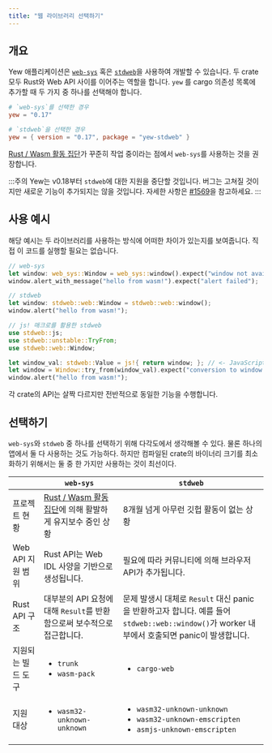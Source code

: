 ```yaml
---
title: "웹 라이브러리 선택하기"
---
```


## 개요

Yew 애플리케이션은 [`web-sys`](https://docs.rs/web-sys) 혹은 [`stdweb`](https://docs.rs/stdweb)을 사용하여 개발할 수 있습니다. 두 crate 모두 Rust와 Web API 사이를 이어주는 역할을 합니다. `yew` 를 cargo 의존성 목록에 추가할 때 두 가지 중 하나를 선택해야 합니다.

```toml
# `web-sys`를 선택한 경우
yew = "0.17"

# `stdweb`을 선택한 경우
yew = { version = "0.17", package = "yew-stdweb" }
```

[Rust / Wasm 활동 집단](https://rustwasm.github.io/)가 꾸준히 작업 중이라는 점에서 `web-sys`를 사용하는 것을 권장합니다.

:::주의
Yew는 v0.18부터 `stdweb`에 대한 지원을 중단할 것입니다. 버그는 고쳐질 것이지만 새로운 기능이 추가되지는 않을 것입니다. 자세한 사항은 [#1569](https://github.com/yewstack/yew/issues/1569)을 참고하세요.
:::

## 사용 예시

해당 예시는 두 라이브러리를 사용하는 방식에 어떠한 차이가 있는지를 보여줍니다. 직접 이 코드를 실행할 필요는 없습니다.

```rust
// web-sys
let window: web_sys::Window = web_sys::window().expect("window not available");
window.alert_with_message("hello from wasm!").expect("alert failed");

// stdweb
let window: stdweb::web::Window = stdweb::web::window();
window.alert("hello from wasm!");

// js! 매크로를 활용한 stdweb
use stdweb::js;
use stdweb::unstable::TryFrom;
use stdweb::web::Window;

let window_val: stdweb::Value = js!{ return window; }; // <- JavaScript 문법 포함!
let window = Window::try_from(window_val).expect("conversion to window failed");
window.alert("hello from wasm!");
```

각 crate의 API는 살짝 다르지만 전반적으로 동일한 기능을 수행합니다.

## 선택하기

`web-sys`와 `stdweb` 중 하나를 선택하기 위해 다각도에서 생각해볼 수 있다. 물론 하나의 앱에서 둘 다 사용하는 것도 가능하다. 하지만 컴파일된 crate의 바이너리 크기를 최소화하기 위해서는 둘 중 한 가지만 사용하는 것이 최선이다.

<table>
  <thead>
    <tr>
      <th style={{ textAlign: "left" }}></th>
      <th style={{ textAlign: "left" }}><code>web-sys</code>
      </th>
      <th style={{ textAlign: "left" }}><code>stdweb</code>
      </th>
    </tr>
  </thead>
  <tbody>
    <tr>
      <td style={{ textAlign: "left" }}>프로젝트 현황</td>
      <td style={{ textAlign: "left" }}><a href="https://rustwasm.github.io/">Rust / Wasm 활동 집단</a>에 의해 활발하게 유지보수 중인 상황</td>
      <td style={{ textAlign: "left" }}>8개월 넘게 아무런 깃헙 활동이 없는 상황</td>
    </tr>
    <tr>
      <td style={{ textAlign: "left" }}>Web API 지원 범위</td>
      <td style={{ textAlign: "left" }}>Rust API는 Web IDL 사양을 기반으로 생성됩니다.</td>
      <td style={{ textAlign: "left" }}>필요에 따라 커뮤니티에 의해 브라우저 API가 추가됩니다.</td>
    </tr>
    <tr>
      <td style={{ textAlign: "left" }}>Rust API 구조</td>
      <td style={{ textAlign: "left" }}>대부분의 API 요청에 대해 <code>Result</code>를 반환함으로써 보수적으로 접근합니다.</td>
      <td style={{ textAlign: "left" }}>문제 발생시 대체로 <code>Result</code> 대신 panic을 반환하고자 합니다. 예를 들어 <code>stdweb::web::window()</code>가 worker 내부에서 호출되면 panic이 발생합니다.</td>
    </tr>
    <tr>
      <td style={{ textAlign: "left" }}>지원되는 빌드 도구</td>
      <td style={{ textAlign: "left" }}>
        <p></p>
        <ul>
          <li><code>trunk</code>
          </li>
          <li><code>wasm-pack</code>
          </li>
        </ul>
      </td>
      <td style={{ textAlign: "left" }}>
        <p></p>
        <ul>
          <li><code>cargo-web</code>
          </li>
        </ul>
      </td>
    </tr>
    <tr>
      <td style={{ textAlign: "left" }}>지원 대상</td>
      <td style={{ textAlign: "left" }}>
        <ul>
          <li><code>wasm32-unknown-unknown</code>
          </li>
        </ul>
      </td>
      <td style={{ textAlign: "left" }}>
        <ul>
          <li><code>wasm32-unknown-unknown</code>
          </li>
          <li><code>wasm32-unknown-emscripten</code>
          </li>
          <li><code>asmjs-unknown-emscripten</code>
          </li>
        </ul>
      </td>
    </tr>
  </tbody>
</table>
